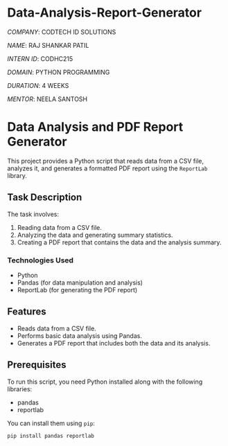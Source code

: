 # Data-Analysis-Report-Generator

*COMPANY*: CODTECH ID SOLUTIONS

*NAME*: RAJ SHANKAR PATIL

*INTERN ID*: CODHC215

*DOMAIN*: PYTHON PROGRAMMING

*DURATION*: 4 WEEKS

*MENTOR*: NEELA SANTOSH

# Data Analysis and PDF Report Generator

This project provides a Python script that reads data from a CSV file, analyzes it, and generates a formatted PDF report using the `ReportLab` library.

## Task Description

The task involves:
1. Reading data from a CSV file.
2. Analyzing the data and generating summary statistics.
3. Creating a PDF report that contains the data and the analysis summary.

### Technologies Used
- Python
- Pandas (for data manipulation and analysis)
- ReportLab (for generating the PDF report)

## Features
- Reads data from a CSV file.
- Performs basic data analysis using Pandas.
- Generates a PDF report that includes both the data and its analysis.

## Prerequisites
To run this script, you need Python installed along with the following libraries:
- pandas
- reportlab

You can install them using `pip`:

```bash
pip install pandas reportlab
